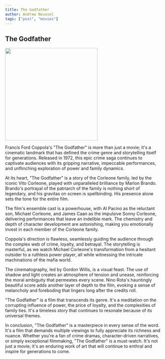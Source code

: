 ```yaml
---
title: The Godfather
author: Andrew Novosel
tags: ["post", "movies"]
---
```


<body>
  <h2 class="text-2xl m-2 font-bold text-center">The Godfather</h2>
  <img class="mx-auto m-2" src="/images/The-Godfather.png" width="300px" />
  <p class="m-5 text-xl">
    Francis Ford Coppola's "The Godfather" is more than just a movie; it's a
    cinematic landmark that has defined the crime genre and storytelling itself
    for generations. Released in 1972, this epic crime saga continues to
    captivate audiences with its gripping narrative, impeccable performances,
    and unflinching exploration of power and family dynamics.
  </p>
  <p class="m-5 text-xl">
    At its heart, "The Godfather" is a story of the Corleone family, led by the
    iconic Vito Corleone, played with unparalleled brilliance by Marlon Brando.
    Brando's portrayal of the patriarch of the family is nothing short of
    legendary, and his gravitas on screen is spellbinding. His presence alone
    sets the tone for the entire film.
  </p>
  <p class="m-5 text-xl">
    The film's ensemble cast is a powerhouse, with Al Pacino as the reluctant
    son, Michael Corleone, and James Caan as the impulsive Sonny Corleone,
    delivering performances that leave an indelible mark. The chemistry and
    depth of character development are astonishing, making you emotionally
    invest in each member of the Corleone family.
  </p>
  <p class="m-5 text-xl">
    Coppola's direction is flawless, seamlessly guiding the audience through the
    complex web of crime, loyalty, and betrayal. The storytelling is masterful,
    as we watch Michael Corleone's transformation from a hesitant outsider to a
    ruthless power player, all while witnessing the intricate machinations of
    the mafia world.
  </p>
  <p class="m-5 text-xl">
    The cinematography, led by Gordon Willis, is a visual feast. The use of
    shadow and light creates an atmosphere of tension and unease, reinforcing
    the moral ambiguity that permeates every scene. Nino Rota's hauntingly
    beautiful score adds another layer of depth to the film, evoking a sense of
    melancholy and foreboding that lingers long after the credits roll.
  </p>
  <p class="m-5 text-xl">
    "The Godfather" is a film that transcends its genre. It's a meditation on
    the corrupting influence of power, the price of loyalty, and the
    complexities of family ties. It's a timeless story that continues to
    resonate because of its universal themes.
  </p>
  <p class="m-5 text-xl">
    In conclusion, "The Godfather" is a masterpiece in every sense of the word.
    It's a film that demands multiple viewings to fully appreciate its richness
    and nuance. Whether you're a fan of crime dramas, character-driven
    narratives, or simply exceptional filmmaking, "The Godfather" is a
    must-watch. It's not just a movie; it's an enduring work of art that will
    continue to enthral and inspire for generations to come.
  </p>
</body>